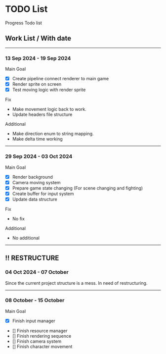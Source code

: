 # TODO List

Progress Todo list

## Work List / With date

---

### 13 Sep 2024 - 19 Sep 2024

Main Goal

- [x] Create pipeline connect renderer to main game
- [x] Render sprite on screen
- [x] Test moving logic with render sprite

Fix

- Make movement logic back to work.
- Update headers file structure

Additional

- Make direction enum to string mapping.
- Make delta time working

---

### 29 Sep 2024 - 03 Oct 2024

Main Goal

- [x] Render background
- [x] Camera moving system
- [x] Prepare game state changing (For scene changing and fighting)
- [x] Create buffer for input system
- [x] Update data structure

Fix

- No fix

Additional

- No additional

---

## !! RESTRUCTURE

### 04 Oct 2024 - 07 October

Since the current project structure is a mess. In need of restructuring.

---

### 08 October - 15 October

Main Goal

- [x] Finish input manager
- [] Finish resource manager
- [] Finish rendering sequence
- [] Finish camera system
- [] Finish character movement
